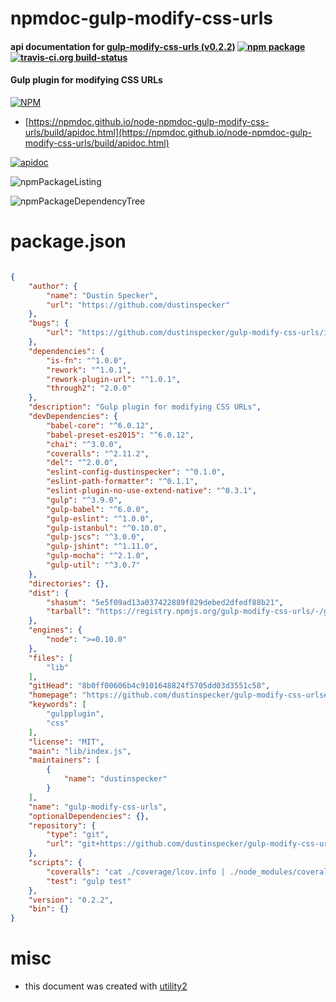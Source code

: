# npmdoc-gulp-modify-css-urls

#### api documentation for  [gulp-modify-css-urls (v0.2.2)](https://github.com/dustinspecker/gulp-modify-css-urls#readme)  [![npm package](https://img.shields.io/npm/v/npmdoc-gulp-modify-css-urls.svg?style=flat-square)](https://www.npmjs.org/package/npmdoc-gulp-modify-css-urls) [![travis-ci.org build-status](https://api.travis-ci.org/npmdoc/node-npmdoc-gulp-modify-css-urls.svg)](https://travis-ci.org/npmdoc/node-npmdoc-gulp-modify-css-urls)

#### Gulp plugin for modifying CSS URLs

[![NPM](https://nodei.co/npm/gulp-modify-css-urls.png?downloads=true&downloadRank=true&stars=true)](https://www.npmjs.com/package/gulp-modify-css-urls)

- [https://npmdoc.github.io/node-npmdoc-gulp-modify-css-urls/build/apidoc.html](https://npmdoc.github.io/node-npmdoc-gulp-modify-css-urls/build/apidoc.html)

[![apidoc](https://npmdoc.github.io/node-npmdoc-gulp-modify-css-urls/build/screenCapture.buildCi.browser.%252Ftmp%252Fbuild%252Fapidoc.html.png)](https://npmdoc.github.io/node-npmdoc-gulp-modify-css-urls/build/apidoc.html)

![npmPackageListing](https://npmdoc.github.io/node-npmdoc-gulp-modify-css-urls/build/screenCapture.npmPackageListing.svg)

![npmPackageDependencyTree](https://npmdoc.github.io/node-npmdoc-gulp-modify-css-urls/build/screenCapture.npmPackageDependencyTree.svg)



# package.json

```json

{
    "author": {
        "name": "Dustin Specker",
        "url": "https://github.com/dustinspecker"
    },
    "bugs": {
        "url": "https://github.com/dustinspecker/gulp-modify-css-urls/issues"
    },
    "dependencies": {
        "is-fn": "^1.0.0",
        "rework": "^1.0.1",
        "rework-plugin-url": "^1.0.1",
        "through2": "2.0.0"
    },
    "description": "Gulp plugin for modifying CSS URLs",
    "devDependencies": {
        "babel-core": "^6.0.12",
        "babel-preset-es2015": "^6.0.12",
        "chai": "^3.0.0",
        "coveralls": "^2.11.2",
        "del": "^2.0.0",
        "eslint-config-dustinspecker": "^0.1.0",
        "eslint-path-formatter": "^0.1.1",
        "eslint-plugin-no-use-extend-native": "^0.3.1",
        "gulp": "^3.9.0",
        "gulp-babel": "^6.0.0",
        "gulp-eslint": "^1.0.0",
        "gulp-istanbul": "^0.10.0",
        "gulp-jscs": "^3.0.0",
        "gulp-jshint": "^1.11.0",
        "gulp-mocha": "^2.1.0",
        "gulp-util": "^3.0.7"
    },
    "directories": {},
    "dist": {
        "shasum": "5e5f09ad13a037422889f829debed2dfedf88b21",
        "tarball": "https://registry.npmjs.org/gulp-modify-css-urls/-/gulp-modify-css-urls-0.2.2.tgz"
    },
    "engines": {
        "node": ">=0.10.0"
    },
    "files": [
        "lib"
    ],
    "gitHead": "8b0ff00606b4c9101648824f5705dd03d3551c58",
    "homepage": "https://github.com/dustinspecker/gulp-modify-css-urls#readme",
    "keywords": [
        "gulpplugin",
        "css"
    ],
    "license": "MIT",
    "main": "lib/index.js",
    "maintainers": [
        {
            "name": "dustinspecker"
        }
    ],
    "name": "gulp-modify-css-urls",
    "optionalDependencies": {},
    "repository": {
        "type": "git",
        "url": "git+https://github.com/dustinspecker/gulp-modify-css-urls.git"
    },
    "scripts": {
        "coveralls": "cat ./coverage/lcov.info | ./node_modules/coveralls/bin/coveralls.js",
        "test": "gulp test"
    },
    "version": "0.2.2",
    "bin": {}
}
```



# misc
- this document was created with [utility2](https://github.com/kaizhu256/node-utility2)
